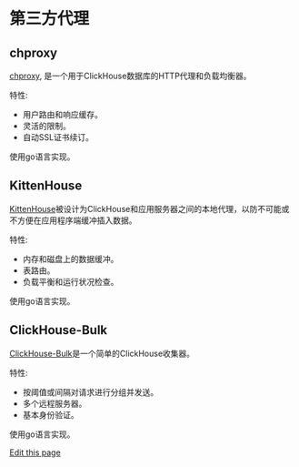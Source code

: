 # 第三方代理

## chproxy[](https://clickhouse.com/docs/zh/interfaces/third-party/proxy#chproxy)

[chproxy](https://github.com/Vertamedia/chproxy), 是一个用于ClickHouse数据库的HTTP代理和负载均衡器。

特性:

- 用户路由和响应缓存。
- 灵活的限制。
- 自动SSL证书续订。

使用go语言实现。

## KittenHouse[](https://clickhouse.com/docs/zh/interfaces/third-party/proxy#kittenhouse)

[KittenHouse](https://github.com/VKCOM/kittenhouse)被设计为ClickHouse和应用服务器之间的本地代理，以防不可能或不方便在应用程序端缓冲插入数据。

特性:

- 内存和磁盘上的数据缓冲。
- 表路由。
- 负载平衡和运行状况检查。

使用go语言实现。

## ClickHouse-Bulk[](https://clickhouse.com/docs/zh/interfaces/third-party/proxy#clickhouse-bulk)

[ClickHouse-Bulk](https://github.com/nikepan/clickhouse-bulk)是一个简单的ClickHouse收集器。

特性:

- 按阈值或间隔对请求进行分组并发送。
- 多个远程服务器。
- 基本身份验证。

使用go语言实现。

[Edit this page](https://github.com/ClickHouse/ClickHouse/tree/master/docs/zh/interfaces/third-party/proxy.md)